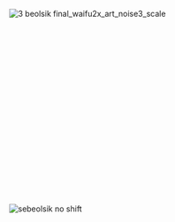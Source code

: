 ---
---

```txt

































```

![3 beolsik final_waifu2x_art_noise3_scale](https://bafybeicsqhbghfqf2sptvajgv62zfi4ppjxolphnx4q6xxta77zdjkoo7i.ipfs.nftstorage.link/3%20beolsik%20final_waifu2x_art_noise3_scale.png)

```txt
























```

![sebeolsik no shift](https://bafybeib3zeipmapxdmlepncval65uvm6q2w2z7m46r2x2ypgrk7mdgkzxe.ipfs.nftstorage.link/sebeolsik%20no%20shift.png)
